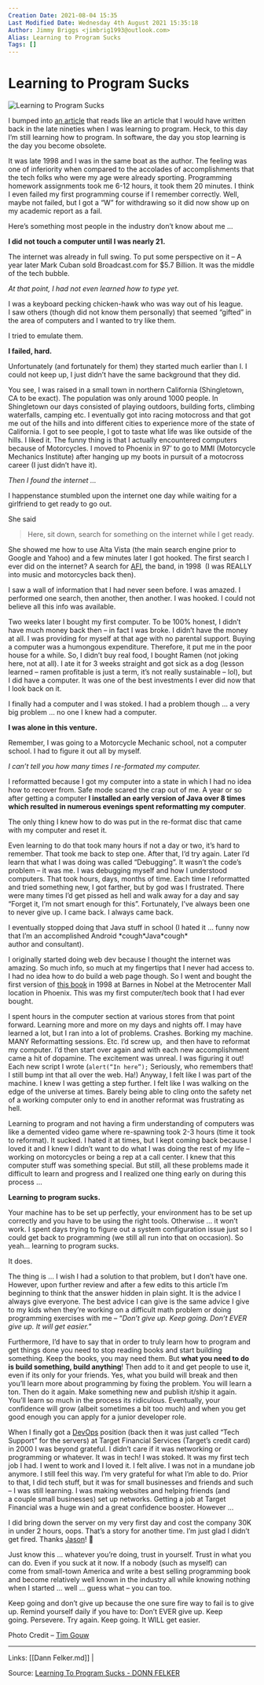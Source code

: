 ```yaml
---
Creation Date: 2021-08-04 15:35
Last Modified Date: Wednesday 4th August 2021 15:35:18
Author: Jimmy Briggs <jimbrig1993@outlook.com>
Alias: Learning to Program Sucks
Tags: []
---
```


# Learning to Program Sucks

![Learning to Program Sucks](https://www.donnfelker.com/wp-content/uploads/2015/02/tim-gouw-68319-unsplash-1024x685.jpg)

I bumped into [an article](https://news.ycombinator.com/item?id=9096608) that reads like an article that I would have written back in the late nineties when I was learning to program. Heck, to this day I’m still learning how to program. In software, the day you stop learning is the day you become obsolete.

It was late 1998 and I was in the same boat as the author. The feeling was one of inferiority when compared to the accolades of accomplishments that the tech folks who were my age were already sporting. Programming homework assignments took me 6-12 hours, it took them 20 minutes. I think I even failed my first programming course if I remember correctly. Well, maybe not failed, but I got a “W” for withdrawing so it did now show up on my academic report as a fail.

Here’s something most people in the industry don’t know about me … 

**I did not touch a computer until I was nearly 21.**

The internet was already in full swing. To put some perspective on it – A year later Mark Cuban sold Broadcast.com for $5.7 Billion. It was the middle of the tech bubble.

_At that point, I had not even learned how to type yet._

I was a keyboard pecking chicken-hawk who was way out of his league. I saw others (though did not know them personally) that seemed “gifted” in the area of computers and I wanted to try like them.

I tried to emulate them.

**I failed, hard.**

Unfortunately (and fortunately for them) they started much earlier than I. I could not keep up, I just didn’t have the same background that they did.

You see, I was raised in a small town in northern California (Shingletown, CA to be exact). The population was only around 1000 people. In Shingletown our days consisted of playing outdoors, building forts, climbing waterfalls, camping etc. I eventually got into racing motocross and that got me out of the hills and into different cities to experience more of the state of California. I got to see people, I got to taste what life was like outside of the hills. I liked it. The funny thing is that I actually encountered computers because of Motorcycles. I moved to Phoenix in 97’ to go to MMI (Motorcycle Mechanics Institute) after hanging up my boots in pursuit of a motocross career (I just didn’t have it).

_Then I found the internet …_

I happenstance stumbled upon the internet one day while waiting for a girlfriend to get ready to go out.

She said

> Here, sit down, search for something on the internet while I get ready.

She showed me how to use Alta Vista (the main search engine prior to Google and Yahoo) and a few minutes later I got hooked. The first search I ever did on the internet? A search for [AFI](http://en.wikipedia.org/wiki/AFI_%28band%29), the band, in 1998  (I was REALLY into music and motorcycles back then).

I saw a wall of information that I had never seen before. I was amazed. I performed one search, then another, then another. I was hooked. I could not believe all this info was available.

Two weeks later I bought my first computer. To be 100% honest, I didn’t have much money back then – in fact I was broke. I didn’t have the money at all. I was providing for myself at that age with no parental support. Buying a computer was a humongous expenditure. Therefore, it put me in the poor house for a while. So, I didn’t buy real food, I bought Ramen (not joking here, not at all). I ate it for 3 weeks straight and got sick as a dog (lesson learned – ramen profitable is just a term, it’s not really sustainable – lol), but I did have a computer. It was one of the best investments I ever did now that I look back on it.

I finally had a computer and I was stoked. I had a problem though … a very big problem … no one I knew had a computer.

**I was alone in this venture.**

Remember, I was going to a Motorcycle Mechanic school, not a computer school. I had to figure it out all by myself.

_I can’t tell you how many times I re-formated my computer._

I reformatted because I got my computer into a state in which I had no idea how to recover from. Safe mode scared the crap out of me. A year or so after getting a computer **I installed an early version of Java over 8 times which resulted in numerous evenings spent reformatting my computer**.

The only thing I knew how to do was put in the re-format disc that came with my computer and reset it.

Even learning to do that took many hours if not a day or two, it’s hard to remember. That took me back to step one. After that, I’d try again. Later I’d learn that what I was doing was called “Debugging”. It wasn’t the code’s problem – it was me. I was debugging myself and how I understood computers. That took hours, days, months of time. Each time I reformatted and tried something new, I got farther, but by god was I frustrated. There were many times I’d get pissed as hell and walk away for a day and say “Forget it, I’m not smart enough for this”. Fortunately, I’ve always been one to never give up. I came back. I always came back.

I eventually stopped doing that Java stuff in school (I hated it … funny now that I’m an accomplished Android \*cough\*Java\*cough\* author and consultant).

I originally started doing web dev because I thought the internet was amazing. So much info, so much at my fingertips that I never had access to. I had no idea how to do build a web page though. So I went and bought the first version of [this book](http://www.amazon.com/Teach-Yourself-Create-Pages-Edition/dp/0672320754) in 1998 at Barnes in Nobel at the Metrocenter Mall location in Phoenix. This was my first computer/tech book that I had ever bought.

I spent hours in the computer section at various stores from that point forward. Learning more and more on my days and nights off. I may have learned a lot, but I ran into a lot of problems. Crashes. Borking my machine. MANY Reformatting sessions. Etc. I’d screw up,  and then have to reformat my computer. I’d then start over again and with each new accomplishment came a hit of dopamine. The excitement was unreal. I was figuring it out! Each new script I wrote (`alert(“In here”);` Seriously, who remembers that! I still bump int that all over the web. Ha!) Anyway, I felt like I was part of the machine. I knew I was getting a step further. I felt like I was walking on the edge of the universe at times. Barely being able to cling onto the safety net of a working computer only to end in another reformat was frustrating as hell.

Learning to program and not having a firm understanding of computers was like a demented video game where re-spawning took 2-3 hours (time it took to reformat). It sucked. I hated it at times, but I kept coming back because I loved it and I knew I didn’t want to do what I was doing the rest of my life – working on motorcycles or being a rep at a call center. I knew that this computer stuff was something special. But still, all these problems made it difficult to learn and progress and I realized one thing early on during this process …

**Learning to program sucks.** 

Your machine has to be set up perfectly, your environment has to be set up correctly and you have to be using the right tools. Otherwise … it won’t work. I spent days trying to figure out a system configuration issue just so I could get back to programming (we still all run into that on occasion). So yeah… learning to program sucks.

It does.

The thing is … I wish I had a solution to that problem, but I don’t have one. However, upon further review and after a few edits to this article I’m beginning to think that the answer hidden in plain sight. It is the advice I always give everyone. The best advice I can give is the same advice I give to my kids when they’re working on a difficult math problem or doing programming exercises with me – “_Don’t give up. Keep going. Don’t EVER give up. It will get easier._”

Furthermore, I’d have to say that in order to truly learn how to program and get things done you need to stop reading books and start building something. Keep the books, you may need them. But **what you need to do is build something, build anything**! Then add to it and get people to use it, even if its only for your friends. Yes, what you build will break and then you’ll learn more about programming by fixing the problem. You will learn a ton. Then do it again. Make something new and publish it/ship it again. You’ll learn so much in the process its ridiculous. Eventually, your confidence will grow (albeit sometimes a bit too much) and when you get good enough you can apply for a junior developer role.

When I finally got a [DevOps](http://en.wikipedia.org/wiki/DevOps) position (back then it was just called “Tech Support” for the servers) at Target Financial Services (Target’s credit card) in 2000 I was beyond grateful. I didn’t care if it was networking or programming or whatever. It was in tech! I was stoked. It was my first tech job I had. I went to work and I loved it. I felt alive. I was not in a mundane job anymore. I still feel this way. I’m very grateful for what I’m able to do. Prior to that, I did tech stuff, but it was for small businesses and friends and such – I was still learning. I was making websites and helping friends (and a couple small businesses) set up networks. Getting a job at Target Financial was a huge win and a great confidence booster. However …

I did bring down the server on my very first day and cost the company 30K in under 2 hours, oops. That’s a story for another time. I’m just glad I didn’t get fired. Thanks [Jason](http://www.twitter.com/thedesktophero)! 🙂

Just know this … whatever you’re doing, trust in yourself. Trust in what you can do. Even if you suck at it now. If a nobody (such as myself) can come from small-town America and write a best selling programming book and become relatively well known in the industry all while knowing nothing when I started … well … guess what – you can too.

Keep going and don’t give up because the one sure fire way to fail is to give up. Remind yourself daily if you have to: Don’t EVER give up. Keep going. Persevere. Try again. Keep going. It WILL get easier.

Photo Credit – [Tim Gouw](https://unsplash.com/photos/1K9T5YiZ2WU)


***

Links: [[Dann Felker.md]] | 

Source: [Learning To Program Sucks - DONN FELKER](https://www.donnfelker.com/learning-program-sucks/)

